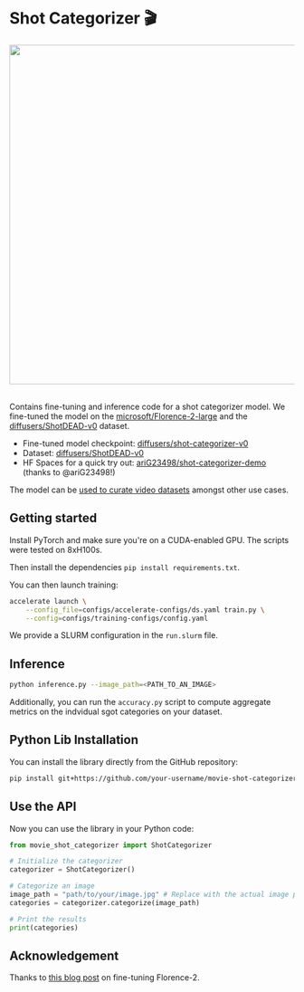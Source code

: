 # Shot Categorizer 🎬

<div align="center">
  <img src="https://huggingface.co/diffusers/shot-categorizer-v0/resolve/main/assets/header.jpg" width=600/>
</div><br>

Contains fine-tuning and inference code for a shot categorizer model. We fine-tuned the model on
the [microsoft/Florence-2-large](https://huggingface.co/microsoft/Florence-2-large) and the
[diffusers/ShotDEAD-v0](https://huggingface.co/datasets/diffusers/ShotDEAD-v0/) dataset.

* Fine-tuned model checkpoint: [diffusers/shot-categorizer-v0](https://huggingface.co/diffusers/shot-categorizer-v0)
* Dataset: [diffusers/ShotDEAD-v0](https://huggingface.co/datasets/diffusers/ShotDEAD-v0/)
* HF Spaces for a quick try out: [ariG23498/shot-categorizer-demo](https://huggingface.co/spaces/ariG23498/shot-categorizer-demo) (thanks to @ariG23498!)

The model can be [used to curate video datasets](https://github.com/huggingface/video-dataset-scripts/tree/main/video_processing#add-shot-categories) amongst other use cases. 

## Getting started

Install PyTorch and make sure you're on a CUDA-enabled GPU. The scripts were tested on 8xH100s. 

Then install the dependencies `pip install requirements.txt`.

You can then launch training:

```bash
accelerate launch \
    --config_file=configs/accelerate-configs/ds.yaml train.py \
    --config=configs/training-configs/config.yaml
```

We provide a SLURM configuration in the `run.slurm` file.

## Inference

```bash
python inference.py --image_path=<PATH_TO_AN_IMAGE>
```

Additionally, you can run the `accuracy.py` script to compute aggregate metrics on the indvidual sgot categories on your dataset.

## Python Lib Installation

You can install the library directly from the GitHub repository:


```bash
pip install git+https://github.com/your-username/movie-shot-categorizer.git
```

## Use the API 

Now you can use the library in your Python code:

```python
from movie_shot_categorizer import ShotCategorizer

# Initialize the categorizer
categorizer = ShotCategorizer()

# Categorize an image
image_path = "path/to/your/image.jpg" # Replace with the actual image path
categories = categorizer.categorize(image_path)

# Print the results
print(categories)
```

## Acknowledgement

Thanks to [this blog post](https://huggingface.co/blog/finetune-florence2) on fine-tuning Florence-2.
